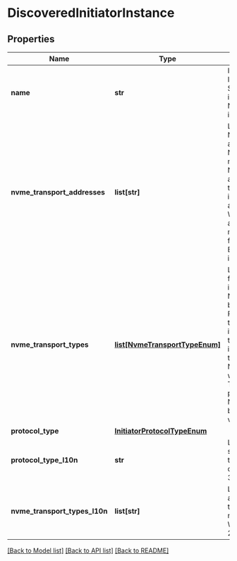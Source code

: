 # DiscoveredInitiatorInstance

## Properties
Name | Type | Description | Notes
------------ | ------------- | ------------- | -------------
**name** | **str** | IQN - for iSCSi Initiators; WWN - for SCSI over FC initiators; NQN - for NVMe/NVMe-vVol initiators. | [optional] 
**nvme_transport_addresses** | **list[str]** | List of discovered NVMe Initiators&#39; addresses. For NVMe/FC - nvme_wwns list; for NVMe/TCP - ip address list. It may be that same nqn (NVMe identifier) will be applied to multiple WWNs (FC port address) and/or multiple IP addresses for NVMe/TCP over Eth port. Was added in version 2.0.0.0. | [optional] 
**nvme_transport_types** | [**list[NvmeTransportTypeEnum]**](NvmeTransportTypeEnum.md) | List of transport types for discovered NVMe initiators. For NVMe/FC, there will be only 1 item of type FC. For NVMe/TCP, there will be only 1 item of type TCP. If the same nqn (NVMe identifier) is applied to NVMe/FC and NVMe/TCP, the list will have both FC and TCP. If the protocol_type is not NVMe this value will be null. Was added in version 2.1.0.0. | [optional] 
**protocol_type** | [**InitiatorProtocolTypeEnum**](InitiatorProtocolTypeEnum.md) |  | [optional] 
**protocol_type_l10n** | **str** | Localized message string corresponding to protocol_type Was deprecated in version 3.0.0.0. | [optional] 
**nvme_transport_types_l10n** | **list[str]** | Localized message array corresponding to nvme_transport_types Was added in version 2.1.0.0. | [optional] 

[[Back to Model list]](../README.md#documentation-for-models) [[Back to API list]](../README.md#documentation-for-api-endpoints) [[Back to README]](../README.md)


